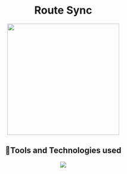 <div align='center'>
  <h1>Route Sync</h1>
  <img src = "https://github.com/vaishnavi-3969/Transport-Hacks-RouteSync/assets/80088403/1a91da06-c53c-430a-955a-13c975bfc1c5" width="300px"/>
  <h2>🌟Tools and Technologies used</h2>
  <img src="https://skillicons.dev/icons?i=github,git,react,tailwind,html,css,js,vscode"/>
</div>
